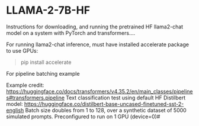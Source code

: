 # LLAMA-2-7B-HF

Instructions for downloading, and running the pretrained HF llama2-chat model on a system with PyTorch and transformers....

For running llama2-chat inference, must have installed accelerate package to use GPUs:

>pip install accelerate

For pipeline batching example

Example credit: https://huggingface.co/docs/transformers/v4.35.2/en/main_classes/pipelines#transformers.pipeline
Text classification test using default HF Distilbert model: https://huggingface.co/distilbert-base-uncased-finetuned-sst-2-english
Batch size doubles from 1 to 128, over a synthetic dataset of 5000 simulated prompts.
Preconfigured to run on 1 GPU (device=0)#


